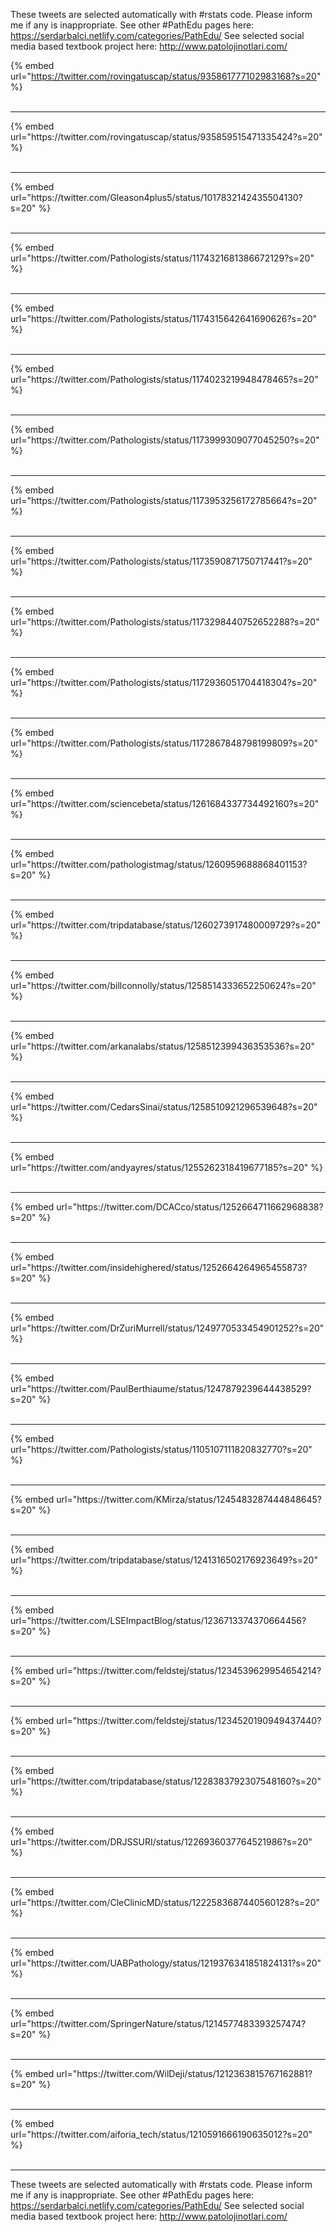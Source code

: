 

These tweets are selected automatically with #rstats code. Please inform me if any is inappropriate.
See other #PathEdu pages here: https://serdarbalci.netlify.com/categories/PathEdu/ 
See selected social media based textbook project here: http://www.patolojinotlari.com/

{% embed url="https://twitter.com/rovingatuscap/status/935861777102983168?s=20" %}<br>
<br>
<hr>
{% embed url="https://twitter.com/rovingatuscap/status/935859515471335424?s=20" %}<br>
<br>
<hr>
{% embed url="https://twitter.com/Gleason4plus5/status/1017832142435504130?s=20" %}<br>
<br>
<hr>
{% embed url="https://twitter.com/Pathologists/status/1174321681386672129?s=20" %}<br>
<br>
<hr>
{% embed url="https://twitter.com/Pathologists/status/1174315642641690626?s=20" %}<br>
<br>
<hr>
{% embed url="https://twitter.com/Pathologists/status/1174023219948478465?s=20" %}<br>
<br>
<hr>
{% embed url="https://twitter.com/Pathologists/status/1173999309077045250?s=20" %}<br>
<br>
<hr>
{% embed url="https://twitter.com/Pathologists/status/1173953256172785664?s=20" %}<br>
<br>
<hr>
{% embed url="https://twitter.com/Pathologists/status/1173590871750717441?s=20" %}<br>
<br>
<hr>
{% embed url="https://twitter.com/Pathologists/status/1173298440752652288?s=20" %}<br>
<br>
<hr>
{% embed url="https://twitter.com/Pathologists/status/1172936051704418304?s=20" %}<br>
<br>
<hr>
{% embed url="https://twitter.com/Pathologists/status/1172867848798199809?s=20" %}<br>
<br>
<hr>
{% embed url="https://twitter.com/sciencebeta/status/1261684337734492160?s=20" %}<br>
<br>
<hr>
{% embed url="https://twitter.com/pathologistmag/status/1260959688868401153?s=20" %}<br>
<br>
<hr>
{% embed url="https://twitter.com/tripdatabase/status/1260273917480009729?s=20" %}<br>
<br>
<hr>
{% embed url="https://twitter.com/billconnolly/status/1258514333652250624?s=20" %}<br>
<br>
<hr>
{% embed url="https://twitter.com/arkanalabs/status/1258512399436353536?s=20" %}<br>
<br>
<hr>
{% embed url="https://twitter.com/CedarsSinai/status/1258510921296539648?s=20" %}<br>
<br>
<hr>
{% embed url="https://twitter.com/andyayres/status/1255262318419677185?s=20" %}<br>
<br>
<hr>
{% embed url="https://twitter.com/DCACco/status/1252664711662968838?s=20" %}<br>
<br>
<hr>
{% embed url="https://twitter.com/insidehighered/status/1252664264965455873?s=20" %}<br>
<br>
<hr>
{% embed url="https://twitter.com/DrZuriMurrell/status/1249770533454901252?s=20" %}<br>
<br>
<hr>
{% embed url="https://twitter.com/PaulBerthiaume/status/1247879239644438529?s=20" %}<br>
<br>
<hr>
{% embed url="https://twitter.com/Pathologists/status/1105107111820832770?s=20" %}<br>
<br>
<hr>
{% embed url="https://twitter.com/KMirza/status/1245483287444848645?s=20" %}<br>
<br>
<hr>
{% embed url="https://twitter.com/tripdatabase/status/1241316502176923649?s=20" %}<br>
<br>
<hr>
{% embed url="https://twitter.com/LSEImpactBlog/status/1236713374370664456?s=20" %}<br>
<br>
<hr>
{% embed url="https://twitter.com/feldstej/status/1234539629954654214?s=20" %}<br>
<br>
<hr>
{% embed url="https://twitter.com/feldstej/status/1234520190949437440?s=20" %}<br>
<br>
<hr>
{% embed url="https://twitter.com/tripdatabase/status/1228383792307548160?s=20" %}<br>
<br>
<hr>
{% embed url="https://twitter.com/DRJSSURI/status/1226936037764521986?s=20" %}<br>
<br>
<hr>
{% embed url="https://twitter.com/CleClinicMD/status/1222583687440560128?s=20" %}<br>
<br>
<hr>
{% embed url="https://twitter.com/UABPathology/status/1219376341851824131?s=20" %}<br>
<br>
<hr>
{% embed url="https://twitter.com/SpringerNature/status/1214577483393257474?s=20" %}<br>
<br>
<hr>
{% embed url="https://twitter.com/WilDeji/status/1212363815767162881?s=20" %}<br>
<br>
<hr>
{% embed url="https://twitter.com/aiforia_tech/status/1210591666190635012?s=20" %}<br>
<br>
<hr>


These tweets are selected automatically with #rstats code. Please inform me if any is inappropriate.
See other #PathEdu pages here: https://serdarbalci.netlify.com/categories/PathEdu/ 
See selected social media based textbook project here: http://www.patolojinotlari.com/
